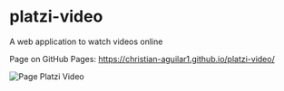 # platzi-video

A web application to watch videos online

Page on GitHub Pages: https://christian-aguilar1.github.io/platzi-video/

<img src="https://christian-aguilar1.github.io/platzi-video/asstes/image-platzi-video.png" alt="Page Platzi Video"/>

